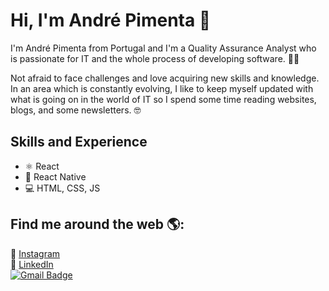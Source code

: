 # Hi, I'm André Pimenta 👋

I'm André Pimenta from Portugal and I'm a Quality Assurance Analyst who is passionate for IT and the whole process of developing software. 👨‍💻

Not afraid to face challenges and love acquiring new skills and knowledge. In an area which is constantly evolving, I like to keep myself updated with what is going on in the world of IT so I spend some time reading websites, blogs, and some newsletters. 🤓

## Skills and Experience
* ⚛ React
* 📱 React Native
* 💻 HTML, CSS, JS

## Find me around the web 🌎:
📸 [Instagram](https://www.instagram.com/andre.pimenta13/) <br>
💼 [LinkedIn](https://www.linkedin.com/in/andrepimenta13/) <br>
[![Gmail Badge](https://img.shields.io/badge/-Gmail-c14438?style=flat-square&logo=Gmail&logoColor=white&link=mailto:trz.andre@gmail.com)](mailto:trz.andre@gmail.com)
